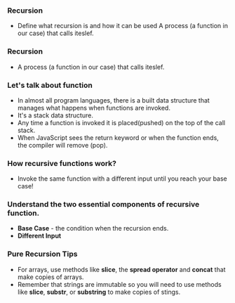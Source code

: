 ### Recursion
* Define what recursion is and how it can be used
A process (a function in our case) that calls iteslef.
### Recursion
- A process (a function in our case) that calls iteslef.

### Let's talk about function
- In almost all program languages, there is a built data structure that manages what happens when functions are invoked.
- It's a stack data structure.
- Any time a function is invoked it is placed(pushed) on the top of the call stack.
- When JavaScript sees the return keyword or when the function ends, the compiler will remove (pop).

### How recursive functions work?
- Invoke the same function with a different input until you reach your base case!

### Understand the two essential components of recursive function.
- **Base Case** - the condition when the recursion ends.
- **Different Input**

### Pure Recursion Tips
* For arrays, use methods like **slice**, the **spread operator** and **concat** that make copies of arrays. 
* Remember that strings are immutable so you will need to use methods like **slice**, **substr**, or **substring** to make copies of stings.